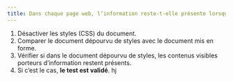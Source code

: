 ```yaml
---
title: Dans chaque page web, l’information reste-t-elle présente lorsque les [feuilles de styles](#feuille-de-style) sont désactivées ?
---
```


1. Désactiver les styles (CSS) du document.
2. Comparer le document dépourvu de styles avec le document mis en forme.
3. Vérifier si dans le document dépourvu de styles, les contenus visibles porteurs d’information restent présents.
4. Si c’est le cas, **le test est validé**.
hj